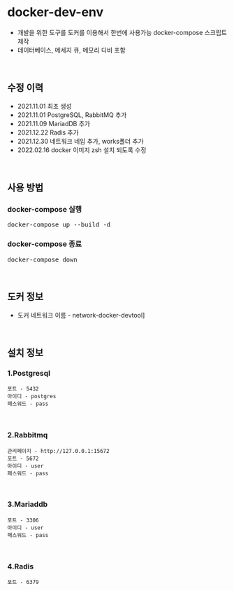 # docker-dev-env
* 개발을 위한 도구를 도커를 이용해서 한번에 사용가능 docker-compose 스크립트 제작
* 데이터베이스, 메세지 큐, 메모리 디비 포함

</br>

## 수정 이력
* 2021.11.01 최초 생성
* 2021.11.01 PostgreSQL, RabbitMQ 추가
* 2021.11.09 MariadDB 추가
* 2021.12.22 Radis 추가
* 2021.12.30 네트워크 네임 추가, works폴더 추가
* 2022.02.16 docker 이미지 zsh 설치 되도록 수정

</br>

## 사용 방법 
### docker-compose 실행
<pre>
docker-compose up --build -d
</pre>

### docker-compose 종료
<pre>
docker-compose down
</pre>

</br>

## 도커 정보
+  도커 네트워크 이름 - network-docker-devtool]

</br>

## 설치 정보
### 1.Postgresql
```
포트 - 5432
아이디 - postgres
패스워드 - pass
```

</br>

### 2.Rabbitmq
```
관리페이지 - http://127.0.0.1:15672
포트 - 5672
아이디 - user
패스워드 - pass
```
</br>

### 3.Mariaddb
```
포트 - 3306
아이디 - user
패스워드 - pass
```

</br>

### 4.Radis
```
포트 - 6379
```
